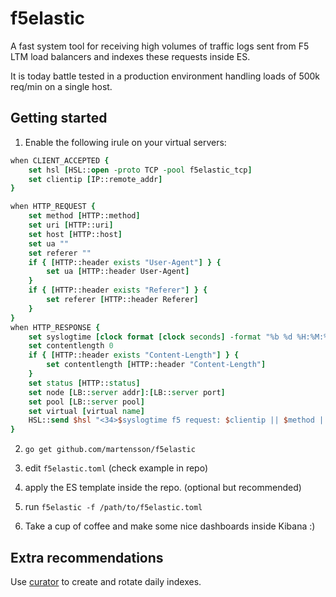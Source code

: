 # f5elastic

A fast system tool for receiving high volumes of traffic logs sent from F5 LTM load balancers and indexes these requests inside ES.

It is today battle tested in a production environment handling loads of 500k req/min on a single host.

## Getting started

1. Enable the following irule on your virtual servers:
```tcl
when CLIENT_ACCEPTED {
    set hsl [HSL::open -proto TCP -pool f5elastic_tcp]
    set clientip [IP::remote_addr]
}

when HTTP_REQUEST {
    set method [HTTP::method]
    set uri [HTTP::uri]
    set host [HTTP::host]
    set ua ""
    set referer ""
    if { [HTTP::header exists "User-Agent"] } {
        set ua [HTTP::header User-Agent]
    }
    if { [HTTP::header exists "Referer"] } {
        set referer [HTTP::header Referer]
    }
}
when HTTP_RESPONSE {
    set syslogtime [clock format [clock seconds] -format "%b %d %H:%M:%S"]
    set contentlength 0
    if { [HTTP::header exists "Content-Length"] } {
        set contentlength [HTTP::header "Content-Length"]
    }
    set status [HTTP::status]
    set node [LB::server addr]:[LB::server port]
    set pool [LB::server pool]
    set virtual [virtual name]
    HSL::send $hsl "<34>$syslogtime f5 request: $clientip || $method || $host || $uri || $status || $contentlength || $referer || $ua || $node || $pool || $virtual\n"
}
```

2. `go get github.com/martensson/f5elastic`

3. edit `f5elastic.toml` (check example in repo)

4. apply the ES template inside the repo. (optional but recommended)

5. run `f5elastic -f /path/to/f5elastic.toml`

6. Take a cup of coffee and make some nice dashboards inside Kibana :)

## Extra recommendations

Use [curator](https://www.elastic.co/guide/en/elasticsearch/client/curator/current/index.html) to create and rotate daily indexes.
